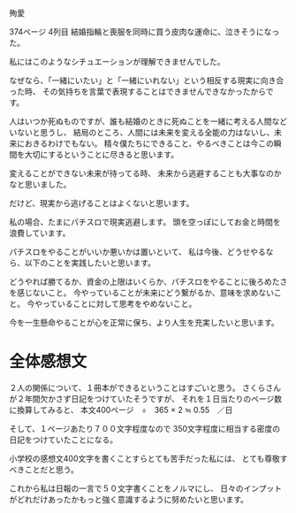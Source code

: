 殉愛

374ページ 4列目 結婚指輪と喪服を同時に買う皮肉な運命に、泣きそうになった。

私にはこのようなシチュエーションが理解できませんでした。

なぜなら、「一緒にいたい」と「一緒にいれない」という相反する現実に向き合った時、
その気持ちを言葉で表現することはできませんできなかったからです。

人はいつか死ぬものですが、誰も結婚のときに死ぬことを一緒に考える人間などいないと思うし、
結局のところ、人間には未来を変える全能の力はないし、未来におきるわけでもない。
精々僕たちにできること、やるべきことは今この瞬間を大切にするということに尽きると思います。

変えることができない未来が待ってる時、
未来から逃避することも大事なのかなと思いました。

だけど、現実から逃げることはよくないと思います。

私の場合、たまにパチスロで現実逃避します。
頭を空っぽにしてお金と時間を浪費しています。

パチスロをやることがいいか悪いかは置いといて、
私は今後、どうせやるなら、以下のことを実践したいと思います。

どうやれば勝てるか、資金の上限はいくらか、パチスロをやることに後ろめたさを感じないこと。
今やっていることが未来にどう繋がるか、意味を求めないこと。
今やっていることに対して思考をやめないこと。

今を一生懸命やることが心を正常に保ち、より人生を充実したいと思います。


# 全体感想文

２人の関係について、１冊本ができるということはすごいと思う。
さくらさんが２年間欠かさず日記をつけていたそうですが、
それを１日当たりのページ数に換算してみると、
本文400ページ　÷　365 × 2 ≒ 0.55　／日

そして、１ページあたり７００文字程度なので
350文字程度に相当する密度の日記をつけていたことになる。

小学校の感想文400文字を書くことすらとても苦手だった私には、
とても尊敬すべきことだと思う。

これから私は日報の一言で５０文字書くことをノルマにし、
日々のインプットがどれだけあったかもっと強く意識するように努めたいと思います。
